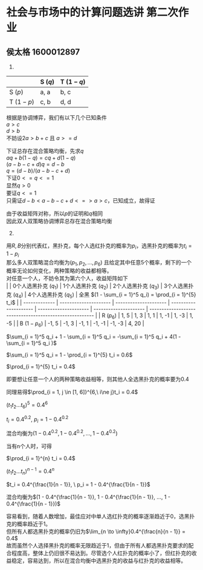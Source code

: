 # 社会与市场中的计算问题选讲 第二次作业   
## 侯太格 1600012897
1. 
|             | S $(q)$ | T $(1 - q)$ |
| ----------- | ------- | ----------- |
| S $(p)$     | a, a    | b, c        |
| T $(1 - p)$ | c, b    | d, d        |
根据是协调博弈，我们有以下几个已知条件  
$a > c$  
$d > b$  
不妨设$2a > b + c$ 且 $a >= d$  

下证总存在混合策略均衡，先求$q$  
$aq + b(1 - q) = cq + d(1 - q)$  
$(a - b - c + d)q = d - b$  
$q = (d - b) / (a - b - c + d)$  
下证$0 <= q <= 1$  
显然$q > 0$  
要证$q <= 1$  
只需证$d - b < a - b - c + d <=> a > c$，已知成立，故得证  

由于收益矩阵对称，所以$p$的证明和$q$相同  
因此双人双策略协调博弈总存在混合策略均衡  




2.    
用$R,B$分别代表红，黑扑克，每个人选红扑克的概率为$p_i$，选黑扑克的概率为$t_i = 1 - p_i$  
那么多人双策略混合均衡为$(p_1, p_2, ..., p_6)$ 
且给定其中任意5个概率，剩下的一个概率无论如何变化，两种策略的收益都相等。  
对任意一个人，不妨令其为第六个人，收益矩阵如下    
|               | 0个人选黑扑克 $(q_1)$ | 1个人选黑扑克 $(q_2)$ | 2个人选黑扑克 $(q_3)$ | 3个人选黑扑克 $(q_4)$ | 4个人选黑扑克 $(q_5)$ | 全黑 $(1 - \sum_{i = 1}^5 q_i) = \prod_{i = 1}^{5} t_i$ |
| ------------- | --------------------- | --------------------- | --------------------- | --------------------- | --------------------- | ------------------------------------------------------- |
| R $(p_6)$     | 1, 5                  | 1, 3                  | 1, 1                  | 1, -1                 | 1, -3                 | 1, -5                                                   |
| B $(1 - p_6)$ | -1, 5                 | -1, 3                 | -1, 1                 | -1, -1                | -1, -3                | 4, 20                                                   |


$\sum_{i = 1}^5 q_i + 1 - \sum_{i = 1}^5 q_i = -\sum_{i = 1}^5 q_i  + 4(1 - \sum_{i = 1}^5 q_i )$  

$\sum_{i = 1}^5 q_i  = 1 - \prod_{i = 1}^{5} t_i = 0.6$  

$\prod_{i = 1}^{5} t_i = 0.4$  

即要想让任意一个人的两种策略收益相等，则其他人全选黑扑克的概率要为$0.4$  

同理易得$\prod_{i = 1, j \in [1, 6]}^{6,\ i\ne j}t_i = 0.4$  

$(t_1t_2...t_6)^5 = 0.4^6$  

$t_i = 0.4^{0.2}, \ p_i = 1 - 0.4^{0.2}$  

混合均衡为$(1 - 0.4^{0.2}, 1 - 0.4^{0.2},..., 1 - 0.4^{0.2})$  

当有n个人时，可得  

$\prod_{i = 1}^{n} t_i = 0.4$  

$(t_1t_2...t_n)^{n - 1} = 0.4^n$  

$t_i = 0.4^{\frac{1}{n - 1}}, \ p_i = 1 - 0.4^{\frac{1}{n - 1}}$  

混合均衡为$(1 - 0.4^{\frac{1}{n - 1}}, 1 - 0.4^{\frac{1}{n - 1}}, ..., 1 - 0.4^{\frac{1}{n - 1}})$   

容易看到，随着人数增加，最佳应对中单人选红扑克的概率逐渐趋近于0，选黑扑克的概率趋近于1。  
但所有人都选黑扑克的概率仍旧为$\lim_{n \to \infty}0.4^{\frac{n}{n - 1}} = 0.4$  
故而虽然个人选择黑扑克的概率无限趋近于1，但由于所有人都选黑扑克要求的配合程度高，整体上仍旧很不易达到。尽管选个人红扑克的概率小了，但红扑克的收益稳定，容易达到，所以在混合均衡中选黑扑克的收益与红扑克的收益相等。
  









